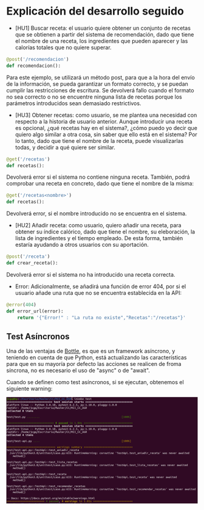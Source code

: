 # Explicación del desarrollo seguido

- [HU1] Buscar receta: el usuario quiere obtener un conjunto de recetas que se obtienen a partir del sistema de recomendación, dado que tiene el nombre de una receta, los ingredientes que pueden aparecer y las calorías totales que no quiere superar.
```python
@post('/recomendacion')
def recomendacion():
```
Para este ejemplo, se utilizará un método post, para que a la hora del envío de la información, se pueda garantizar un formato correcto, y se puedan cumplir las restricciones de escritura.
Se devolverá fallo cuando el formato no sea correcto o no se encuentre ninguna lista de recetas porque los parámetros introducidos sean demasiado restrictivos.

- [HU3] Obtener recetas: como usuario, se me plantea una necesidad con respecto a la historia de usuario anterior. Aunque introducir una receta es opcional, ¿qué recetas hay en el sistema?, ¿cómo puedo yo decir que quiero algo similar a otra cosa, sin saber que ello está en el sistema?
Por lo tanto, dado que tiene el nombre de la receta, puede visualizarlas todas, y decidir a qué quiere ser similar.

```python
@get('/recetas')
def recetas():
```
Devolverá error si el sistema no contiene ninguna receta.
También, podrá comprobar una receta en concreto, dado que tiene el nombre de la misma:
```python
@get('/recetas<nombre>')
def recetas():
```
Devolverá error, si el nombre introducido no se encuentra en el sistema.

- [HU2] Añadir receta: como usuario, quiero añadir una receta, para obtener su índice calórico, dado que tiene el nombre, su eleboración, la lista de ingredientes y el tiempo empleado. De esta forma, también estaría ayudando a otros usuarios con su aportación.

```python
@post('/receta')
def crear_receta():
```
Devolverá error si el sistema no ha introducido una receta correcta.

- Error: Adicionalmente, se añadirá una función de error 404, por si el usuario añade una ruta que no se encuentra establecida en la API:

```python
@error(404)
def error_url(error):
	return '{"Error!" : "La ruta no existe","Recetas":"/recetas"}'
```

## Test Asíncronos
Una de las ventajas de [Bottle](https://github.com/bottlepy/bottle/issues/42), es que es un framework asíncrono, y teniendo en cuenta de que Python, está actualizando las características para que en su mayoría por defecto las acciones se realicen de froma síncrona, no es necesario el uso de "async" o de "await". 

Cuando se definen como test asíncronos, si se ejecutan, obtenemos el siguiente warning:

<img src="imagenes/testConAsync.png" width="600" height="280">

